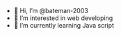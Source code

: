 - 👋 Hi, I’m @bateman-2003
- 👀 I’m interested in web developing 
- 🌱 I’m currently learning Java script 


<!---
bateman-2003/bateman-2003 is a ✨ special ✨ repository because its `README.md` (this file) appears on your GitHub profile.
You can click the Preview link to take a look at your changes.
--->
